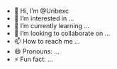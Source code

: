 - 👋 Hi, I’m @Uribexc
- 👀 I’m interested in ...
- 🌱 I’m currently learning ...
- 💞️ I’m looking to collaborate on ...
- 📫 How to reach me ...
- 😄 Pronouns: ...
- ⚡ Fun fact: ...

<!---
Uribexc/Uribexc is a ✨ special ✨ repository because its `README.md` (this file) appears on your GitHub profile.
You can click the Preview link to take a look at your changes.
--->
